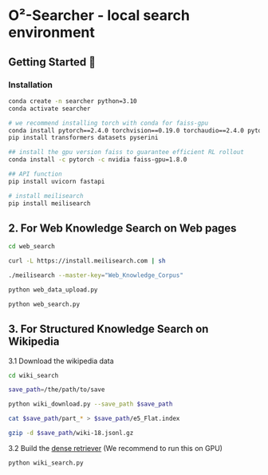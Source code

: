 # O²-Searcher - local search environment

## Getting Started 🎯
### Installation

```bash
conda create -n searcher python=3.10
conda activate searcher

# we recommend installing torch with conda for faiss-gpu
conda install pytorch==2.4.0 torchvision==0.19.0 torchaudio==2.4.0 pytorch-cuda=12.1 -c pytorch -c nvidia
pip install transformers datasets pyserini

## install the gpu version faiss to guarantee efficient RL rollout
conda install -c pytorch -c nvidia faiss-gpu=1.8.0

## API function
pip install uvicorn fastapi

# install meilisearch
pip install meilisearch

```

## 2. For Web Knowledge Search on Web pages


```bash
cd web_search

curl -L https://install.meilisearch.com | sh

./meilisearch --master-key="Web_Knowledge_Corpus"

python web_data_upload.py

python web_search.py
```

## 3. For Structured Knowledge Search on Wikipedia

3.1 Download the wikipedia data

```bash
cd wiki_search

save_path=/the/path/to/save

python wiki_download.py --save_path $save_path

cat $save_path/part_* > $save_path/e5_Flat.index

gzip -d $save_path/wiki-18.jsonl.gz
```

3.2 Build the [dense retriever](https://github.com/PeterGriffinJin/Search-R1/blob/main/docs/retriever.md) (We recommend to run this on GPU)

```bash
python wiki_search.py
```

